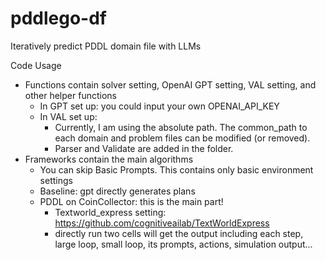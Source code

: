 # pddlego-df
Iteratively predict PDDL domain file with LLMs

Code Usage

- Functions contain solver setting, OpenAI GPT setting, VAL setting, and other helper functions
  - In GPT set up: you could input your own OPENAI_API_KEY
  - In VAL set up:
    - Currently, I am using the absolute path. The common_path to each domain and problem files can be modified (or removed).
    - Parser and Validate are added in the folder.
- Frameworks contain the main algorithms
  - You can skip Basic Prompts. This contains only basic environment settings
  - Baseline: gpt directly generates plans
  - PDDL on CoinCollector: this is the main part!
    - Textworld_express setting: https://github.com/cognitiveailab/TextWorldExpress
    - directly run two cells will get the output including each step, large loop, small loop, its prompts, actions, simulation output...
